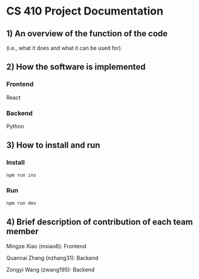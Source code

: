 # CS 410 Project Documentation

## 1) An overview of the function of the code

(i.e., what it does and what it can be used for).

## 2) How the software is implemented

### Frontend

React

### Backend

Python

## 3) How to install and run

### Install

```bash
npm run ins
```

### Run

```bash
npm run dev
```

## 4) Brief description of contribution of each team member

Mingze Xiao (mxiao6): Frontend

Quannai Zhang (nzhang31): Backend

Zongyi Wang (zwang195): Backend

